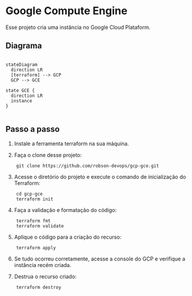 # Google Compute Engine
Esse projeto cria uma instância no Google Cloud Plataform.

## Diagrama

```mermaid

stateDiagram
  direction LR
  [terraform] --> GCP
  GCP --> GCE

state GCE {
  direction LR
  instance 
}
    
```

## Passo a passo

1. Instale a ferramenta terraform na sua máquina.


2. Faça o clone desse projeto:
```
    git clone https://github.com/robson-devops/gcp-gce.git  
```

3. Acesse o diretório do projeto e execute o comando de inicialização do Terraform:

```
    cd gcp-gce
    terraform init  
```
4. Faça a validação e formatação do código:
```
    terraform fmt
    terraform validate  
```
5. Aplique o código para a criação do recurso:
```
    terraform apply  
```

6. Se tudo ocorreu corretamente, acesse a console do GCP e verifique a instância recém criada.


7. Destrua o recurso criado:
```
    terraform destroy  
```